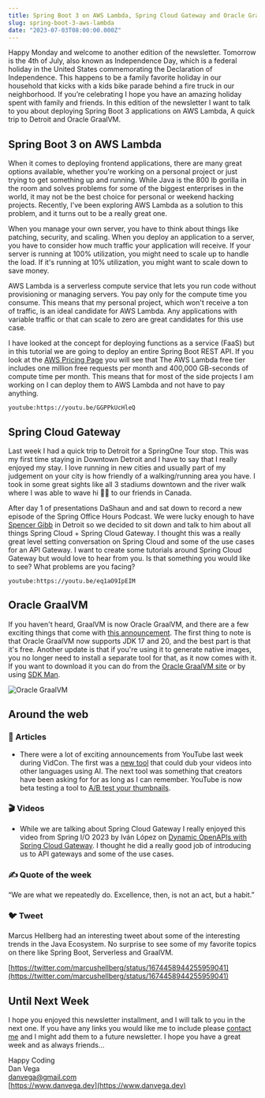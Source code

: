 ```yaml
---
title: Spring Boot 3 on AWS Lambda, Spring Cloud Gateway and Oracle GraalVM
slug: spring-boot-3-aws-lambda
date: "2023-07-03T08:00:00.000Z"
---
```


Happy Monday and welcome to another edition of the newsletter. Tomorrow is the 4th of July, also known as Independence Day, which is a federal holiday in the United States commemorating the Declaration of Independence. This happens to be a family favorite holiday in our household that kicks with a kids bike parade behind a fire truck in our neighborhood. If you’re celebrating I hope you have an amazing holiday spent with family and friends. In this edition of the newsletter I want to talk to you about deploying Spring Boot 3 applications on AWS Lambda, A quick trip to Detroit and Oracle GraalVM.

## Spring Boot 3 on AWS Lambda

When it comes to deploying frontend applications, there are many great options available, whether you're working on a personal project or just trying to get something up and running. While Java is the 800 lb gorilla in the room and solves problems for some of the biggest enterprises in the world, it may not be the best choice for personal or weekend hacking projects. Recently, I've been exploring AWS Lambda as a solution to this problem, and it turns out to be a really great one.

When you manage your own server, you have to think about things like patching, security, and scaling. When you deploy an application to a server, you have to consider how much traffic your application will receive. If your server is running at 100% utilization, you might need to scale up to handle the load. If it's running at 10% utilization, you might want to scale down to save money.

AWS Lambda is a serverless compute service that lets you run code without provisioning or managing servers. You pay only for the compute time you consume. This means that my personal project, which won't receive a ton of traffic, is an ideal candidate for AWS Lambda. Any applications with variable traffic or that can scale to zero are great candidates for this use case.

I have looked at the concept for deploying functions as a service (FaaS) but in this tutorial we are going to deploy an entire Spring Boot REST API. If you look at the [AWS Pricing Page](https://aws.amazon.com/lambda/pricing/) you will see that The AWS Lambda free tier includes one million free requests per month and 400,000 GB-seconds of compute time per month. This means that for most of the side projects I am working on I can deploy them to AWS Lambda and not have to pay anything.

`youtube:https://youtu.be/GGPPkUcHleQ`

## Spring Cloud Gateway

Last week I had a quick trip to Detroit for a SpringOne Tour stop. This was my first time staying in Downtown Detroit and I have to say that I really enjoyed my stay. I love running in new cities and usually part of my judgement on your city is how friendly of a walking/running area you have. I took in some great sights like all 3 stadiums downtown and the river walk where I was able to wave hi 👋🏻 to our friends in Canada.

After day 1 of presentations DaShaun and and sat down to record a new episode of the Spring Office Hours Podcast. We were lucky enough to have [Spencer Gibb](https://twitter.com/spencerbgibb) in Detroit so we decided to sit down and talk to him about all things Spring Cloud  + Spring Cloud Gateway. I thought this was a really great level setting conversation on Spring Cloud and some of the use cases for an API Gateway. I want to create some tutorials around Spring Cloud Gateway but would love to hear from you. Is that something you would like to see? What problems are you facing?

`youtube:https://youtu.be/eq1aO9IpEIM`


## Oracle GraalVM

If you haven't heard, GraalVM is now Oracle GraalVM, and there are a few exciting things that come with [this announcement](https://medium.com/graalvm/a-new-graalvm-release-and-new-free-license-4aab483692f5). The first thing to note is that Oracle GraalVM now supports JDK 17 and 20, and the best part is that it's free. Another update is that if you're using it to generate native images, you no longer need to install a separate tool for that, as it now comes with it. If you want to download it you can do from the [Oracle GraalVM site](https://www.graalvm.org/downloads/) or by using [SDK Man](https://sdkman.io/).

![Oracle GraalVM](/images/newsletter/2023/07/03/oracle_graalvm.png)

## Around the web

### 📝 Articles

- There were a lot of exciting announcements from YouTube last week during VidCon. The first was a [new tool](https://techcrunch.com/2023/06/23/youtube-integrates-ai-powered-dubbing-tool/) that could dub your videos into other languages using AI. The next tool was something that creators have been asking for for as long as I can remember. YouTube is now beta testing a tool to [A/B test your thumbnails](https://www.theverge.com/2023/6/23/23771045/youtube-test-and-compare-a-b-testing-thumbnails-feature).

### 🎬 Videos

- While we are talking about Spring Cloud Gateway I really enjoyed this video from Spring I/O 2023 by Iván López on [Dynamic OpenAPIs with Spring Cloud Gateway](https://www.youtube.com/watch?v=NjqgXzCSu7M). I thought he did a really good job of introducing us to API gateways and some of the use cases.

### ✍️ Quote of the week

“We are what we repeatedly do. Excellence, then, is not an act, but a habit.”

### 🐦 Tweet

Marcus Hellberg had an interesting tweet about some of the interesting trends in the Java Ecosystem. No surprise to see some of my favorite topics on there like Spring Boot, Serverless and GraalVM.

[https://twitter.com/marcushellberg/status/1674458944255959041](https://twitter.com/marcushellberg/status/1674458944255959041)

## Until Next Week

I hope you enjoyed this newsletter installment, and I will talk to you in the next one. If you have any links you would like me to include please [contact me](http://twitter.com/therealdanvega) and I might add them to a future newsletter. I hope you have a great week and as always friends...

Happy Coding<br/>
Dan Vega<br/>
danvega@gmail.com<br/>
[https://www.danvega.dev](https://www.danvega.dev)
